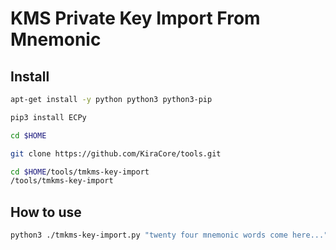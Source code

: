 # KMS Private Key Import From Mnemonic

## Install

```bash
apt-get install -y python python3 python3-pip

pip3 install ECPy

cd $HOME

git clone https://github.com/KiraCore/tools.git

cd $HOME/tools/tmkms-key-import
/tools/tmkms-key-import

```
## How to use

```bash
python3 ./tmkms-key-import.py "twenty four mnemonic words come here..."
```

